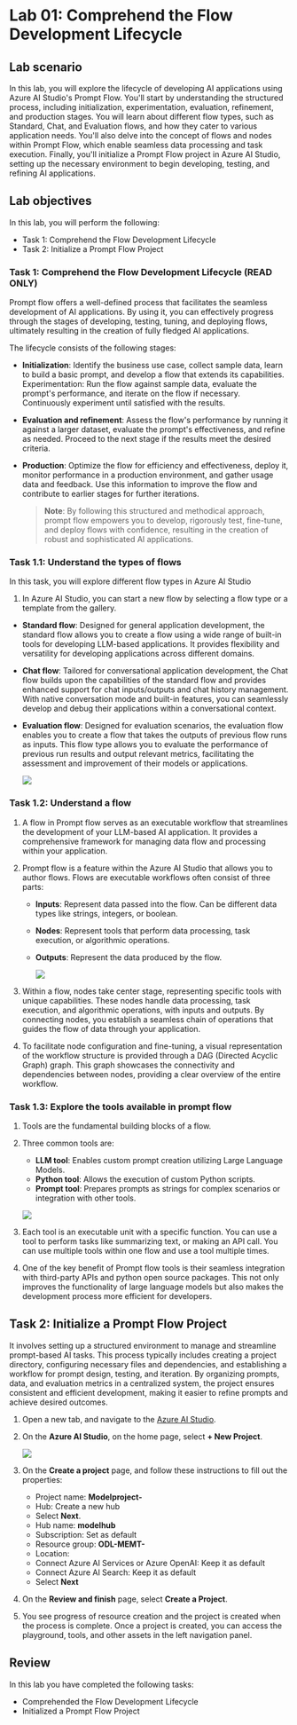 # Lab 01: Comprehend the Flow Development Lifecycle

## Lab scenario
In this lab, you will explore the lifecycle of developing AI applications using Azure AI Studio's Prompt Flow. You'll start by understanding the structured process, including initialization, experimentation, evaluation, refinement, and production stages. You will learn about different flow types, such as Standard, Chat, and Evaluation flows, and how they cater to various application needs. You'll also delve into the concept of flows and nodes within Prompt Flow, which enable seamless data processing and task execution. Finally, you'll initialize a Prompt Flow project in Azure AI Studio, setting up the necessary environment to begin developing, testing, and refining AI applications.

## Lab objectives
In this lab, you will perform the following:
- Task 1: Comprehend the Flow Development Lifecycle
- Task 2: Initialize a Prompt Flow Project
  
### Task 1: Comprehend the Flow Development Lifecycle (READ ONLY)

Prompt flow offers a well-defined process that facilitates the seamless development of AI applications. By using it, you can effectively progress through the stages of developing, testing, tuning, and deploying flows, ultimately resulting in the creation of fully fledged AI applications.

The lifecycle consists of the following stages:

- **Initialization**: Identify the business use case, collect sample data, learn to build a basic prompt, and develop a flow that extends its capabilities.
Experimentation: Run the flow against sample data, evaluate the prompt's performance, and iterate on the flow if necessary. Continuously experiment until satisfied with the results.
- **Evaluation and refinement**: Assess the flow's performance by running it against a larger dataset, evaluate the prompt's effectiveness, and refine as needed. Proceed to the next stage if the results meet the desired criteria.
- **Production**: Optimize the flow for efficiency and effectiveness, deploy it, monitor performance in a production environment, and gather usage data and feedback. Use this information to improve the flow and contribute to earlier stages for further iterations.

  >**Note**: By following this structured and methodical approach, prompt flow empowers you to develop, rigorously test, fine-tune, and deploy flows with confidence, resulting in the creation of robust and sophisticated AI applications.

### Task 1.1: Understand the types of flows

In this task, you will explore different flow types in Azure AI Studio

1. In Azure AI Studio, you can start a new flow by selecting a flow type or a template from the gallery.

- **Standard flow**: Designed for general application development, the standard flow allows you to create a flow using a wide range of built-in tools for developing LLM-based applications. It provides flexibility and versatility for developing applications across different domains.
- **Chat flow**: Tailored for conversational application development, the Chat flow builds upon the capabilities of the standard flow and provides enhanced support for chat inputs/outputs and chat history management. With native conversation mode and built-in features, you can seamlessly develop and debug their applications within a conversational context.
- **Evaluation flow**: Designed for evaluation scenarios, the evaluation flow enables you to create a flow that takes the outputs of previous flow runs as inputs. This flow type allows you to evaluate the performance of previous run results and output relevant metrics, facilitating the assessment and improvement of their models or applications.

  ![](./media/image-48.png)

### Task 1.2: Understand a flow

1. A flow in Prompt flow serves as an executable workflow that streamlines the development of your LLM-based AI application. It provides a comprehensive framework for managing data flow and processing within your application.

1. Prompt flow is a feature within the Azure AI Studio that allows you to author flows. Flows are executable workflows often consist of three parts:

    - **Inputs**: Represent data passed into the flow. Can be different data types like strings, integers, or boolean.
    - **Nodes**: Represent tools that perform data processing, task execution, or algorithmic operations.
    - **Outputs**: Represent the data produced by the flow.

      ![](./media/image-49.png)
      
1. Within a flow, nodes take center stage, representing specific tools with unique capabilities. These nodes handle data processing, task execution, and algorithmic operations, with inputs and outputs. By connecting nodes, you establish a seamless chain of operations that guides the flow of data through your application.

1. To facilitate node configuration and fine-tuning, a visual representation of the workflow structure is provided through a DAG (Directed Acyclic Graph) graph. This graph showcases the connectivity and dependencies between nodes, providing a clear overview of the entire workflow.

### Task 1.3: Explore the tools available in prompt flow

1. Tools are the fundamental building blocks of a flow.

1. Three common tools are:

    - **LLM tool**: Enables custom prompt creation utilizing Large Language Models.
    - **Python tool**: Allows the execution of custom Python scripts.
    - **Prompt tool**: Prepares prompts as strings for complex scenarios or integration with other tools.

    ![](./media/image-50.png)
   
1. Each tool is an executable unit with a specific function. You can use a tool to perform tasks like summarizing text, or making an API call. You can use multiple tools within one flow and use a tool multiple times.

1. One of the key benefit of Prompt flow tools is their seamless integration with third-party APIs and python open source packages. This not only improves the functionality of large language models but also makes the development process more efficient for developers.

## Task 2: Initialize a Prompt Flow Project

It involves setting up a structured environment to manage and streamline prompt-based AI tasks. This process typically includes creating a project directory, configuring necessary files and dependencies, and establishing a workflow for prompt design, testing, and iteration. By organizing prompts, data, and evaluation metrics in a centralized system, the project ensures consistent and efficient development, making it easier to refine prompts and achieve desired outcomes.

1. Open a new tab, and navigate to the [Azure AI Studio](https://ai.azure.com/).

1. On the **Azure AI Studio**, on the home page, select **+ New Project**.

   ![](./media/newproject.png)

1. On the **Create a project** page, and follow these instructions to fill out the properties:

   - Project name: **Modelproject-<inject key="DeploymentID" enableCopy="false"/>**
   - Hub: Create a new hub
   - Select **Next**.
   - Hub name: **modelhub<inject key="DeploymentID" enableCopy="false"/>**
   - Subscription: Set as default
   - Resource group: **ODL-MEMT-<inject key="DeploymentID" enableCopy="false"/>**
   - Location: **<inject key="Region" enableCopy="false"/>**
   - Connect Azure AI Services or Azure OpenAI: Keep it as default
   - Connect Azure AI Search: Keep it as default
   - Select **Next**

1. On the **Review and finish** page, select **Create a Project**.

1. You see progress of resource creation and the project is created when the process is complete. Once a project is created, you can access the playground, tools, and other assets in the left navigation panel.

## Review
In this lab you have completed the following tasks:
- Comprehended the Flow Development Lifecycle
- Initialized a Prompt Flow Project
